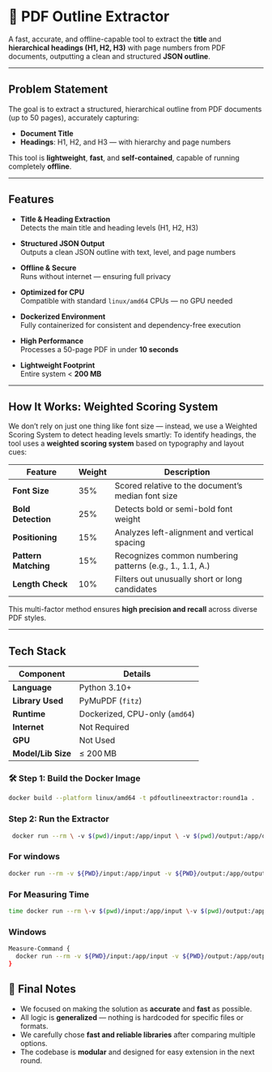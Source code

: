 # 📄 PDF Outline Extractor

A fast, accurate, and offline-capable tool to extract the **title** and **hierarchical headings (H1, H2, H3)** with page numbers from PDF documents, outputting a clean and structured **JSON outline**.

---

## Problem Statement

The goal is to extract a structured, hierarchical outline from PDF documents (up to 50 pages), accurately capturing:

- **Document Title**
- **Headings**: H1, H2, and H3 — with hierarchy and page numbers

This tool is **lightweight**, **fast**, and **self-contained**, capable of running completely **offline**.

---

## Features

-  **Title & Heading Extraction**  
  Detects the main title and heading levels (H1, H2, H3)

-  **Structured JSON Output**  
  Outputs a clean JSON outline with text, level, and page numbers

-  **Offline & Secure**  
  Runs without internet — ensuring full privacy

-  **Optimized for CPU**  
  Compatible with standard `linux/amd64` CPUs — no GPU needed

-  **Dockerized Environment**  
  Fully containerized for consistent and dependency-free execution

- **High Performance**  
  Processes a 50-page PDF in under **10 seconds**

- **Lightweight Footprint**  
  Entire system < **200 MB**

---

##  How It Works: Weighted Scoring System
We don’t rely on just one thing like font size — instead, we use a Weighted Scoring System to detect heading levels smartly:
To identify headings, the tool uses a **weighted scoring system** based on typography and layout cues:

| Feature            | Weight | Description                                                  |
|--------------------|--------|--------------------------------------------------------------|
| **Font Size**      | 35%    | Scored relative to the document’s median font size          |
| **Bold Detection** | 25%    | Detects bold or semi-bold font weight                       |
| **Positioning**    | 15%    | Analyzes left-alignment and vertical spacing                |
| **Pattern Matching** | 15%  | Recognizes common numbering patterns (e.g., 1., 1.1, A.)     |
| **Length Check**   | 10%    | Filters out unusually short or long candidates              |

This multi-factor method ensures **high precision and recall** across diverse PDF styles.

---

##  Tech Stack

| Component         | Details                          |
|------------------|---------------------------------- |
| **Language**      | Python 3.10+                     |
| **Library Used**  | PyMuPDF (`fitz`)                 |
| **Runtime**       | Dockerized, CPU-only (`amd64`)   |
| **Internet**      | Not Required                     |
| **GPU**           | Not Used                         |
| **Model/Lib Size**| ≤ 200 MB                         |


### 🛠️ Step 1: Build the Docker Image
```bash
docker build --platform linux/amd64 -t pdfoutlineextractor:round1a .
```

### Step 2: Run the Extractor

```bash
 docker run --rm \ -v $(pwd)/input:/app/input \ -v $(pwd)/output:/app/output \ --network none \  pdfoutlineextractor:round1a
```

### For windows
```bash
docker run --rm -v ${PWD}/input:/app/input -v ${PWD}/output:/app/output --network none pdfoutlineextractor:round1a
```

### For Measuring Time

```bash
time docker run --rm \-v $(pwd)/input:/app/input \-v $(pwd)/output:/app/output \--network none \ pdfoutlineextractor:round1a
```

### Windows 

```bash
Measure-Command {
  docker run --rm -v ${PWD}/input:/app/input -v ${PWD}/output:/app/output --network none pdfoutlineextractor:round1a
}
```

## 📝 Final Notes

- We focused on making the solution as **accurate** and **fast** as possible.
- All logic is **generalized** — nothing is hardcoded for specific files or formats.
- We carefully chose **fast and reliable libraries** after comparing multiple options.
- The codebase is **modular** and designed for easy extension in the next round.